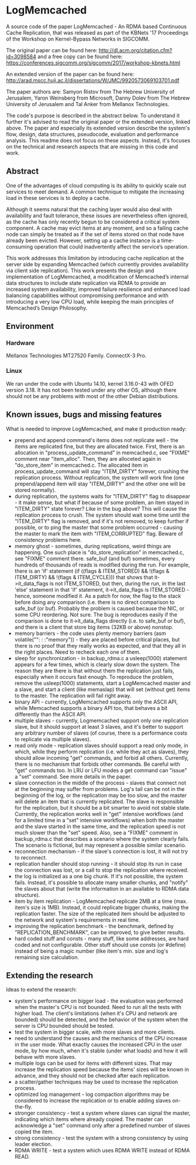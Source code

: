 # LogMemcached

A source code of the paper LogMemcached - An RDMA based Continuous Cache Replication, that was released as part of the KBNets '17 Proceedings of the Workshop on Kernel-Bypass Networks in SIGCOMM.

The original paper can be found here: http://dl.acm.org/citation.cfm?id=3098584 and a free copy can be found here: https://conferences.sigcomm.org/sigcomm/2017/workshop-kbnets.html

An extended version of the paper can be found here: http://arad.mscc.huji.ac.il/dissertations/W/JMC/9920573069103701.pdf

The paper authors are: Samyon Ristov from The Hebrew University of Jerusalem, Yaron Weinsberg from Microsoft, Danny Dolev from The Hebrew University of Jerusalem and Tal Anker from Mellanox Technologies.

The code's purpose is described in the abstract below. To understand it further it's advised to read the original paper or the extended version, linked above. The paper and especially its extended version describe the system's flow, design, data structures, pseudocode, evaluation and performance analysis. This readme does not focus on these aspects. Instead, it's focuses on the technical and research aspects that are missing in this code and work.

## Abstract

One of the advantages of cloud computing is its ability to quickly scale out services to meet demand. A common technique to mitigate the increasing load in these services is to deploy a cache.

Although it seems natural that the caching layer would also deal with availability and fault tolerance, these issues are nevertheless often ignored, as the cache has only recently begun to be considered a critical system component. A cache may evict items at any moment, and so a failing cache node can simply be treated as if the set of items stored on that node have already been evicted. However, setting up a cache instance is a time-consuming operation that could inadvertently affect the service’s operation.

This work addresses this limitation by introducing cache replication at the server side by expanding Memcached (which currently provides availability via client side replication). This work presents the design and implementation of LogMemcached, a modification of Memcached’s internal data structures to include state replication via RDMA to provide an increased system availability, improved failure resilience and enhanced load balancing capabilities without compromising performance and with introducing a very low CPU load, while keeping the main principles of Memcached’s Design Philosophy.

##  Environment

### Hardware

Mellanox Technologies MT27520 Family. ConnectX-3 Pro.

### Linux

We ran under the code with Ubuntu 14.10, kernel 3.16.0-43 with OFED version 3.18. It has not been tested under any other OS, although there should not be any problems with most of the other Debian distributions.

## Known issues, bugs and missing features

What is needed to improve LogMemcached, and make it production ready:

* prepend and append command's items does not replicate well - the items are replicated fine, but they are allocated twice. First, there is an allocation in "process_update_command" in memcached.c, see "FIXME" comment near "item_alloc". Then, they are alloceted again in "do_store_item" in memcached.c. The allocated item in process_update_command will stay "ITEM_DIRTY" forever, crushing the replication process. Without replication, the system will work fine (one prepend/append item will stay "ITEM_DIRTY" and the other one will be stored normally).
* during replication, the systems waits for "ITEM_DIRTY" flag to disappear - it make sense, but what if because of some problem, an item stayed in "ITEM_DIRTY" state forever? Like in the bug above? This will cause the replication process to crush. The system should wait some time until the "ITEM_DIRTY" flag is removed, and if it's not removed, to keep further if possible, or to ping the master that some problem occurred - causing the master to mark the item with "ITEM_CORRUPTED" flag. Beware of consistency problems here.
* memory ghost - sometimes, during replications, weird things are happening. One such place is "do_store_replication" in memcached.c, see "FIXME" comment there. safe_buf (and buf) sometimes, every hundreds of thousands of reads is modified during the run. For example, there is an 'if' statement (if ((flags & ITEM_STORED) && !(flags & ITEM_DIRTY) && !(flags & ITEM_CYCLE))) that shows that it->it_data_flags is not ITEM_STORED, but then, during the run, in the last 'else' statement in that 'if' statement, it->it_data_flags is ITEM_STORED - hence, someone modified it. As a patch for now, the flag to the stack before doing any comparison (i.e. there is no direct comparison to safe_buf (or buf). Probably the problem is caused because the NIC, or some CPU reordering. Not sure. The bug is reproduces easily if the comparison is done to it->it_data_flags directly (i.e. to safe_buf or buf), and there is a client that store big items (32KB or above) nonstop.
* memory barriers - the code uses plenty memory barriers (asm volatile("": : :"memory")) - they are placed before critical places, but there is no proof that they really works as expected, and that they all in the right places. Need to recheck each one of them.
* sleep for synchronization - in backup_rdma.c a usleep(1000) statement appears for a few times, which is clearly slow down the system. The reason they are there is that without them the replication just fails, especially when it occurs fast enough. To reproduce the problem, remove the usleep(1000) statements, start a LogMemcached master and a slave, and start a client (like memaslap) that will set (without get) items to the master. The replication will fail right away.
* binary API - currently, LogMemcached supports only the ASCII API, while Memcached supports a binary API too, that behaves a bit differently than the ASCII API.
* multiple slaves - currently, Logmemcached support only one replication slave, but it should support at least 3 slaves, and it's better to support any arbitrary number of slaves (of course, there is a performance costs to replicate via multiple slaves).
* read only mode - replication slaves should support a read only mode, in which, while they perform replication (i.e. while they act as slaves), they should allow incoming "get" commands, and forbid all others. Currently, there is no mechanism that forbids other commands. Be careful with "get" commands too. In LRU or LFU modes a get command can "issue" a "set" command. See more details in the paper.
* slave connection in the middle of the process - slaves that connect not at the beginning may suffer from problems. Log's tail can be not in the beginning of the log, or the replication may be too slow, and the master will delete an item that is currently replicated. The slave is responsible for the replication, but it should be a bit smarter to avoid not stable state. Currently, the replication works well in "get" intensive workflows (and for a limited time in a "set" intensive workflows) when both the master and the slave started in the same time, and the replication speed is not much slower than the "set" speed. Also, see a "FIXME" comment in backup_rdma.c that describes a scenario where the system clearly fails. The scenario is fictional, but may represent a possible similar scenario.
* reconnection mechanism - if the slave's connection is lost, it will not try to reconnect.
* replication handler should stop running - it should stop its run in case the connection was lost, or a call to stop the replication where received.
* the log is initialized as a one big chunk. If it's not possible, the system fails. Instead, it's possible to allocate many smaller chunks, and "notify" the slaves about that (write the information in an available to RDMA data structure).
* item by item replication - LogMemcached replicate 2MB at a time (max. item's size is 1MB). Instead, it could replicate bigger chunks, making the replication faster. The size of the replicated item should be adjusted to the network and system's requirements in real time.
* improving the replication benchmark - the benchmark, defined by "REPLICATION_BENCHMARK", can be improved, to give better results.
* hard coded stuff and consts - many stuff, like some addresses, are hard coded and not configurable. Other stuff should use consts (or #define) instead of being a magic number (like item's min. size and log's remaining size calculation.

## Extending the research

Ideas to extend the research:

* system's performance on bigger load - the evaluation was performed when the master's CPU is not bounded. Need to run all the tests with higher load. The client's limitations (when it's CPU and network are bounded) should be detected, and the behavior of the system when the server is CPU bounded should be tested.
* test the system in bigger scale, with more slaves and more clients.
* need to understand the causes and the mechanics of the CPU increase in the user mode. What exactly causes the increased CPU in the user mode, by how much, when it's stable (under what loads) and how it will behave with more slaves.
* multiple logs can be used for items with different sizes. That may increase the replication speed because the items' sizes will be known in advance, and they should not be checked after each replication.
* a scatter/gather techniques may be used to increase the replication process.
* optimized log management - log compaction algorithms may be considered to increase the replication or to enable adding slaves on-the-fly.
* stronger consistency - test a system where slaves can signal the master, indicating which items where already copied. The master can acknowledge a "set" command only after a predefined number of slaves copied the item.
* strong consistency - test the system with a strong consistency by using leader election.
* RDMA WRITE - test a system which uses RDMA WRITE instead of RDMA READ.
